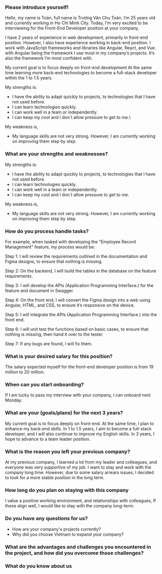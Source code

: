 ### Please introduce yourself!
Hello, my name is Toàn, full name is Trương Văn Chu Toàn. I’m 25 years old and currently working in Ho Chi Minh City. Today, I’m very excited to be interviewing for the Front-End Developer position at your company.

I have 2 years of experience in web development, primarily in front-end position. However, I also have experience working in back-end position. I work with JavaScript frameworks and libraries like Angular, React, and Vue. with Angular being the framework I use most in my company’s projects. It’s also the framework I’m most confident with.

My current goal is to focus deeply on front-end development At the same time learning more back-end technologies to become a full-stack developer within the 1 to 1.5 years.

My strengths is:
- I have the ability to adapt quickly to projects, to technologies that I have not used before.
- I can learn technologies quickly.
- I can work well in a team or independently.
- I can keep my cool and I don`t allow pressure to get to me.\

My weakness is, 
- My language skills are not very strong. However, I am currently working on improving them step by step.

### What are your strengths and weaknesses?
My strengths is:
- I have the ability to adapt quickly to projects, to technologies that I have not used before.
- I can learn technologies quickly.
- I can work well in a team or independently.
- I can keep my cool and I don`t allow pressure to get to me.

My weakness is, 
- My language skills are not very strong. However, I am currently working on improving them step by step.


### How do you process handle tasks?
For example, when tasked with developing the "Employee Record Management" feature, my process would be:

Step 1: I will review the requirements outlined in the documentation and Figma designs, to ensure that nothing is missing.

Step 2: On the backend, I will build the tables in the database on the feature requirements.

Step 3: I will develop the APIs (Application Programming Interface.) for the feature and document in Swagger.

Step 4: On the front end, I will convert the Figma design into a web using Angular, HTML, and CSS, to ensure it’s responsive on the device.

Step 5: I will integrate the APIs (Application Programming Interface.) into the front end.

Step 6: I will unit test the functions based on basic cases, to ensure that nothing is missing, then hand it over to the tester.

Step 7: If any bugs are found, I will fix them.


### What is your desired salary for this position?
The salary expected myself  for the front-end developer position  is from 19 million to 20 million.


### When can you start onboarding?
If I am lucky to pass my interview with your company, I can onboard next Monday.

### What are your (goals/plans) for the next 3 years?
My current goal is to focus deeply on front-end. At the same time, I plan to enhance my back-end skills. In 1 to 1.5 years, I aim to become a full-stack developer, and I will also continue to improve my English skills. 
In 3 years, I hope to advance to a team leader position.

### What is the reason you left your previous company?
At my previous company, I learned a lot from my leader and colleagues, and everyone was very supportive of my job. I want to stay and work with the company long time. However, due to some salary arrears issues, I decided to look for a more stable position in the long term.

### How long do you plan on staying with this company
I value a positive working environment, and relationships with colleagues, If these align well, I would like to stay with the company long-term.

### Do you have any questions for us?
- How are your company's projects currently?
- Why did you choose Vietnam to expand your company?

### What are the advantages and challenges you encountered in the project, and how did you overcome those challenges?


### What do you know about us